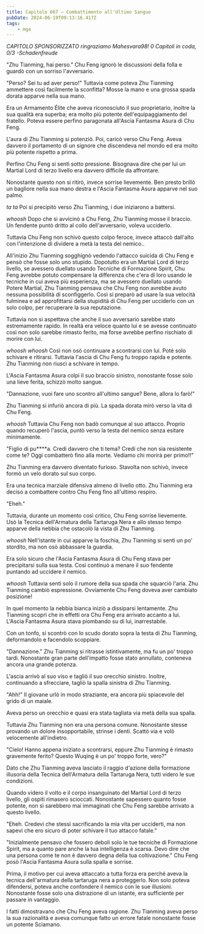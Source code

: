 ```yaml
---
title: Capitolo 667 – Combattimento all'Ultimo Sangue
pubDate: 2024-06-19T09:13:16.417Z
tags:
    - mga
---
```



<em>CAPITOLO SPONSORIZZATO ringraziamo Mahesvara98!
0 Capitoli in coda, 0/3
-Schadenfreude</em>


"Zhu Tianming, hai perso." Chu Feng ignorò le discussioni della folla e guardò con un sorriso l'avversario.


"Perso? Sei tu ad aver perso!" Tuttavia come poteva Zhu Tianming ammettere così facilmente la sconfitta? Mosse la mano e una grossa spada dorata apparve nella sua mano.


Era un Armamento Élite che aveva riconosciuto il suo proprietario, inoltre la sua qualità era superba; era molto più potente dell'equipaggiamento del fratello. Poteva essere perfino paragonata all'Ascia Fantasma Asura di Chu Feng.


L'aura di Zhu Tianming si potenziò. Poi, caricò verso Chu Feng. Aveva davvero il portamento di un signore che discendeva nel mondo ed era molto più potente rispetto a prima.


Perfino Chu Feng si sentì sotto pressione. Bisognava dire che per lui un Martial Lord di terzo livello era davvero difficile da affrontare.


Nonostante questo non si ritirò, invece sorrise lievemente. Ben presto brillò un bagliore nella sua mano destra e l'Ascia Fantasma Asura apparve nel suo palmo.


*ta ta* Poi si precipitò verso Zhu Tianming, i due iniziarono a battersi.


*whoosh* Dopo che si avvicinò a Chu Feng, Zhu Tianming mosse il braccio. Un fendente puntò dritto al collo dell'avversario, voleva ucciderlo.


Tuttavia Chu Feng non schivò questo colpo feroce, invece attaccò dall'alto con l'intenzione di dividere a metà la testa del nemico..


All'inizio Zhu Tianming sogghignò vedendo l'attacco suicida di Chu Feng e pensò che fosse solo uno stupido. Dopotutto era un Martial Lord di terzo livello, se avessero duellato usando Tecniche di Formazione Spirit, Chu Feng avrebbe potuto compensare la differenza che c'era di loro usando le tecniche in cui aveva più esperienza, ma se avessero duellato usando Potere Martial, Zhu Tianming pensava che Chu Feng non avrebbe avuto nessuna possibilità di sconfiggerlo. Così si preparò ad usare la sua velocità fulminea e ad approfittarsi della stupidità di Chu Feng per ucciderlo con un solo colpo, per recuperare la sua reputazione.


Tuttavia non si aspettava che anche il suo avversario sarebbe stato estremamente rapido. In realtà era veloce quanto lui e se avesse continuato così non solo sarebbe rimasto ferito, ma forse avrebbe perfino rischiato di morire con lui.


*whoosh whoosh* Così non osò continuare a scontrarsi con lui. Poté solo schivare e ritirarsi. Tuttavia l'ascia di Chu Feng fu troppo rapida e potente. Zhu Tianming non riuscì a schivare in tempo.


L'Ascia Fantasma Asura colpì il suo braccio sinistro, nonostante fosse solo una lieve ferita, schizzò molto sangue.


"Dannazione, vuoi fare uno scontro all'ultimo sangue? Bene, allora lo farò!"


Zhu Tianming si infuriò ancora di più. La spada dorata mirò verso la vita di Chu Feng.


*whoosh* Tuttavia Chu Feng non badò comunque al suo attacco. Proprio quando recuperò l'ascia, puntò verso la testa del nemico senza esitare minimamente.


"Figlio di pu****a. Credi davvero che ti tema? Credi che non sia resistente come te? Oggi combatterò fino alla morte. Vediamo chi morirà per primo!!"


Zhu Tianming era davvero diventato furioso. Stavolta non schivò, invece formò un velo dorato sul suo corpo.


Era una tecnica marziale difensiva almeno di livello otto. Zhu Tianming era deciso a combattere contro Chu Feng fino all'ultimo respiro.


"Eheh."


Tuttavia, durante un momento così critico, Chu Feng sorrise lievemente. Usò la Tecnica dell'Armatura della Tartaruga Nera e allo stesso tempo apparve della nebbia che ostacolò la vista di Zhu Tianming.


*whoosh* Nell'istante in cui apparve la foschia, Zhu Tianming si sentì un po' stordito, ma non osò abbassare la guardia.


Era solo sicuro che l'Ascia Fantasma Asura di Chu Feng stava per precipitarsi sulla sua testa. Così continuò a menare il suo fendente puntando ad uccidere il nemico.


*whoosh* Tuttavia sentì solo il rumore della sua spada che squarciò l'aria. Zhu Tianming cambiò espressione. Ovviamente Chu Feng doveva aver cambiato posizione!


In quel momento la nebbia bianca iniziò a dissiparsi lentamente. Zhu Tianming scoprì che in effetti ora Chu Feng era arrivato accanto a lui. L'Ascia Fantasma Asura stava piombando su di lui, inarrestabile.


Con un tonfo, si scontrò con lo scudo dorato sopra la testa di Zhu Tianming, deformandolo e facendolo scoppiare.


"Dannazione." Zhu Tianming si ritrasse istintivamente, ma fu un po' troppo tardi. Nonostante gran parte dell'impatto fosse stato annullato, conteneva ancora una grande potenza.


L'ascia arrivò al suo viso e tagliò il suo orecchio sinistro. Inoltre, continuando a sfrecciare, tagliò la spalla sinistra di Zhu Tianming.


"Ahh!" Il giovane urlò in modo straziante, era ancora più spiacevole del grido di un maiale.


Aveva perso un orecchio e quasi era stata tagliata via metà della sua spalla.


Tuttavia Zhu Tianming non era una persona comune. Nonostante stesse provando un dolore insopportabile, strinse i denti. Scattò via e volò velocemente all'indietro.


"Cielo! Hanno appena iniziato a scontrarsi, eppure Zhu Tianming è rimasto gravemente ferito? Questo Wuqing è un po' troppo forte, vero?"


Dato che Zhu Tianming aveva lasciato il raggio d'azione della formazione illusoria della Tecnica dell'Armatura della Tartaruga Nera, tutti videro le sue condizioni.


Quando videro il volto e il corpo insanguinato del Martial Lord di terzo livello, gli ospiti rimasero scioccati. Nonostante sapessero quanto fosse potente, non si sarebbero mai immaginati che Chu Feng sarebbe arrivato a questo livello.


"Eheh. Credevi che stessi sacrificando la mia vita per ucciderti, ma non sapevi che ero sicuro di poter schivare il tuo attacco fatale."


"Inizialmente pensavo che fossero deboli solo le tue tecniche di Formazione Spirit, ma a quanto pare anche la tua intelligenza è scarsa. Devo dire che una persona come te non è davvero degna della tua coltivazione." Chu Feng posò l'Ascia Fantasma Asura sulla spalla e sorrise.


Prima, il motivo per cui aveva attaccato a tutta forza era perché aveva la tecnica dell'armatura della tartaruga nera a proteggerlo. Non solo poteva difendersi, poteva anche confondere il nemico con le sue illusioni. Nonostante fosse solo una distrazione di un istante, era sufficiente per passare in vantaggio.


I fatti dimostravano che Chu Feng aveva ragione. Zhu Tianming aveva perso la sua razionalità e aveva comunque fatto un errore fatale nonostante fosse un potente Sciamano.
                                


                                



